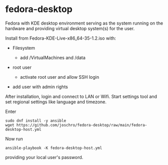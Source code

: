 # fedora-desktop

Fedora with KDE desktop environment serving as the system running on the hardware and providing virtual desktop system(s) for the user.

Install from Fedora-KDE-Live-x86_64-35-1.2.iso with:

* Filesystem
  * add /VirtualMachines and /data

* root user
  * activate root user and allow SSH login

* add user with admin rights

After installation, login and connect to LAN or Wifi.
Start settings tool and set regional settings like language and timezone.

Enter
```
sudo dnf install -y ansible
wget https://github.com/joschro/fedora-desktop/raw/main/fedora-desktop-host.yml
```

Now run
```
ansible-playbook -K fedora-desktop-host.yml
```
providing your local user's password.
